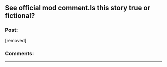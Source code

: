 ## See official mod comment.Is this story true or fictional?

### Post:

[removed]

### Comments:

---

